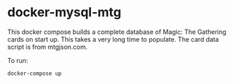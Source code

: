 # docker-mysql-mtg

This docker compose builds a complete database of Magic: The Gathering cards on start up.  This takes a very long time to populate.  The card data script is from mtgjson.com.

To run:
```
docker-compose up
```
